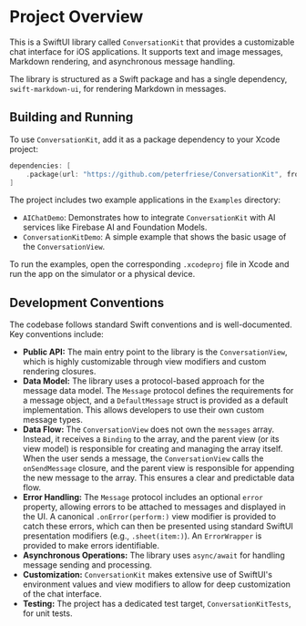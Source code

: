 # Project Overview

This is a SwiftUI library called `ConversationKit` that provides a customizable chat interface for iOS applications. It supports text and image messages, Markdown rendering, and asynchronous message handling.

The library is structured as a Swift package and has a single dependency, `swift-markdown-ui`, for rendering Markdown in messages.

## Building and Running

To use `ConversationKit`, add it as a package dependency to your Xcode project:

```swift
dependencies: [
    .package(url: "https://github.com/peterfriese/ConversationKit", from: "1.0.0")
]
```

The project includes two example applications in the `Examples` directory:

*   `AIChatDemo`: Demonstrates how to integrate `ConversationKit` with AI services like Firebase AI and Foundation Models.
*   `ConversationKitDemo`: A simple example that shows the basic usage of the `ConversationView`.

To run the examples, open the corresponding `.xcodeproj` file in Xcode and run the app on the simulator or a physical device.

## Development Conventions

The codebase follows standard Swift conventions and is well-documented. Key conventions include:

*   **Public API:** The main entry point to the library is the `ConversationView`, which is highly customizable through view modifiers and custom rendering closures.
*   **Data Model:** The library uses a protocol-based approach for the message data model. The `Message` protocol defines the requirements for a message object, and a `DefaultMessage` struct is provided as a default implementation. This allows developers to use their own custom message types.
*   **Data Flow:** The `ConversationView` does not own the `messages` array. Instead, it receives a `Binding` to the array, and the parent view (or its view model) is responsible for creating and managing the array itself. When the user sends a message, the `ConversationView` calls the `onSendMessage` closure, and the parent view is responsible for appending the new message to the array. This ensures a clear and predictable data flow.
*   **Error Handling:** The `Message` protocol includes an optional `error` property, allowing errors to be attached to messages and displayed in the UI. A canonical `.onError(perform:)` view modifier is provided to catch these errors, which can then be presented using standard SwiftUI presentation modifiers (e.g., `.sheet(item:)`). An `ErrorWrapper` is provided to make errors identifiable.
*   **Asynchronous Operations:** The library uses `async/await` for handling message sending and processing.
*   **Customization:** `ConversationKit` makes extensive use of SwiftUI's environment values and view modifiers to allow for deep customization of the chat interface.
*   **Testing:** The project has a dedicated test target, `ConversationKitTests`, for unit tests.